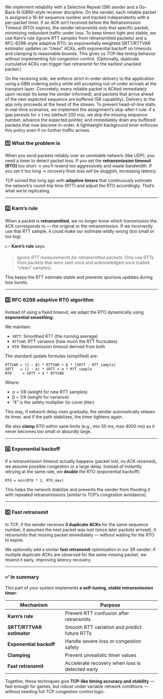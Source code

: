 We implement reliability with a Selective Repeat (SR) sender and a Go-Back-N (GBN)–style receiver discipline. On the sender, each reliable packet is assigned a 16-bit sequence number and tracked independently with a per-packet timer. If an ACK isn’t received before the Retransmission Timeout (RTO) expires, the sender retransmits only that specific packet, minimizing redundant traffic under loss. To keep timers tight and stable, we use Karn’s rule (ignore RTT samples from retransmitted packets) and a RFC-6298–style adaptive RTO: an exponentially weighted SRTT/RTTVAR estimator updates on “clean” ACKs, with exponential backoff on timeouts and clamping to reasonable bounds. This gives us TCP-like timing behavior without implementing full congestion control. (Optionally, duplicate cumulative ACKs can trigger fast retransmit for the earliest unacked packet.)

On the receiving side, we enforce strict in-order delivery to the application using a GBN ordering policy while still accepting out-of-order arrivals at the transport layer. Concretely, every reliable packet is ACKed immediately upon receipt (to keep the sender informed), and packets that arrive ahead of the next expected sequence are buffered (SR capability). Delivery to the app only proceeds at the head of the stream. To prevent head-of-line stalls in real-time scenarios, we implement the assignment’s skip-after-t rule: if a gap persists for ≥ t ms (default 200 ms), we skip the missing sequence number, advance the expected pointer, and immediately drain any buffered packets that now become in-order. A lightweight background timer enforces this policy even if no further traffic arrives.


### 1️⃣ **What the problem is**

When you send packets reliably over an unreliable network (like UDP), you need a timer to detect packet loss.
If you set the **retransmission timeout (RTO)** too short → you’ll resend too aggressively and waste bandwidth.
If you set it too long → recovery from loss will be sluggish, increasing latency.

TCP solved this long ago with **adaptive timers** that continuously estimate the network’s round-trip time (RTT) and adjust the RTO accordingly.
That’s what we’re replicating.

---

### 2️⃣ **Karn’s rule**

When a packet is **retransmitted**, we no longer know which transmission the ACK corresponds to — the original or the retransmission.
If we incorrectly use that RTT sample, it could make our estimate wildly wrong (too small or too big).

👉 **Karn’s rule** says:

> *Ignore RTT measurements for retransmitted packets.*
> Only use RTTs from packets that were sent once and acknowledged once (called “clean” samples).

This keeps the RTT estimate stable and prevents spurious updates during loss bursts.

---

### 3️⃣ **RFC 6298 adaptive RTO algorithm**

Instead of using a fixed timeout, we adapt the RTO dynamically using **exponential smoothing**:

We maintain:

* `SRTT`: Smoothed RTT (the running average)
* `RTTVAR`: RTT variance (how much the RTT fluctuates)
* `RTO`: Retransmission timeout derived from both

The standard update formulas (simplified) are:

```
RTTVAR = (1 - β) * RTTVAR + β * |SRTT - RTT_sample|
SRTT   = (1 - α) * SRTT + α * RTT_sample
RTO     = SRTT + 4 * RTTVAR
```

Where:

* α = 1/8 (weight for new RTT samples)
* β = 1/4 (weight for variance)
* “4” is the safety multiplier (to cover jitter)

This way, if network delay rises gradually, the sender automatically relaxes its timer, and if the path stabilizes, the timer tightens again.

We also **clamp** RTO within sane limits (e.g., min 50 ms, max 4000 ms) so it never becomes too small or absurdly large.

---

### 4️⃣ **Exponential backoff**

If a retransmission timeout actually happens (packet lost, no ACK received), we assume possible congestion or a large delay.
Instead of instantly retrying at the same rate, we **double** the RTO (exponential backoff):

```
RTO = min(RTO * 2, RTO_max)
```

This helps the network stabilize and prevents the sender from flooding it with repeated retransmissions (similar to TCP’s congestion avoidance).

---

### 5️⃣ **Fast retransmit**

In TCP, if the sender receives **3 duplicate ACKs** for the same sequence number, it assumes the next packet was lost (since later packets arrived).
It retransmits that missing packet immediately — without waiting for the RTO to expire.

We optionally add a similar **fast retransmit** optimization in our SR sender:
if multiple duplicate ACKs are observed for the same missing packet, we resend it early, improving latency recovery.

---

### ✅ **In summary**

This part of your system implements **a self-tuning, stable retransmission timer**:

| Mechanism                      | Purpose                                         |
| ------------------------------ | ----------------------------------------------- |
| **Karn’s rule**                | Prevent RTT confusion after retransmits         |
| **SRTT/RTTVAR estimator**      | Smooth RTT variation and predict future RTTs    |
| **Exponential backoff**        | Handle severe loss or congestion safely         |
| **Clamping**                   | Prevent unrealistic timer values                |
| **Fast retransmit** | Accelerate recovery when loss is detected early |

Together, these techniques give **TCP-like timing accuracy and stability** — fast enough for games, but robust under variable network conditions — without needing full TCP congestion control logic.
